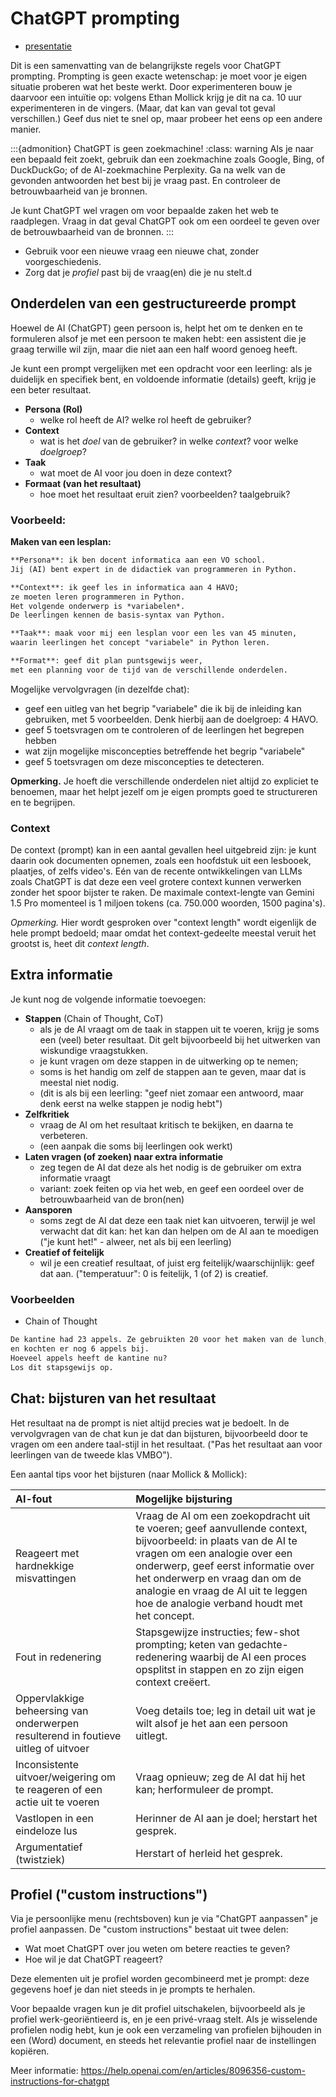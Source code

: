 # ChatGPT prompting

* [presentatie](https://docs.google.com/presentation/d/1IOA1N8DRYeyUONZHTiVhqAdEIfJHPmXPmkNeQYRCnns/edit?usp=sharing)

Dit is een samenvatting van de belangrijkste regels voor ChatGPT prompting.
Prompting is geen exacte wetenschap: je moet voor je eigen situatie proberen wat het beste werkt.
Door experimenteren bouw je daarvoor een intuïtie op: volgens Ethan Mollick krijg je dit na ca. 10 uur experimenteren in de vingers.
(Maar, dat kan van geval tot geval verschillen.) Geef dus niet te snel op, maar probeer het eens op een andere manier.

:::{admonition} ChatGPT is geen zoekmachine!
:class: warning
Als je naar een bepaald feit zoekt, gebruik dan een zoekmachine zoals Google, Bing, of DuckDuckGo; of de AI-zoekmachine Perplexity. Ga na welk van de gevonden antwoorden het best bij je vraag past. En controleer de betrouwbaarheid van je bronnen.

Je kunt ChatGPT wel vragen om voor bepaalde zaken het web te raadplegen. Vraag in dat geval ChatGPT ook om een oordeel te geven over de betrouwbaarheid van de bronnen.
:::

* Gebruik voor een nieuwe vraag een nieuwe chat, zonder voorgeschiedenis.
* Zorg dat je *profiel* past bij de vraag(en) die je nu stelt.d

## Onderdelen van een gestructureerde prompt

Hoewel de AI (ChatGPT) geen persoon is, helpt het om te denken en te formuleren alsof je met een persoon te maken hebt: een assistent die je graag terwille wil zijn, maar die niet aan een half woord genoeg heeft.

Je kunt een prompt vergelijken met een opdracht voor een leerling: als je duidelijk en specifiek bent, en voldoende informatie (details) geeft, krijg je een beter resultaat.

- **Persona (Rol)**
    - welke rol heeft de AI? welke rol heeft de gebruiker?
- **Context**
    - wat is het *doel* van de gebruiker? in welke *context*? voor welke *doelgroep*?
- **Taak**
    - wat moet de AI voor jou doen in deze context?
- **Formaat (van het resultaat)**
    - hoe moet het resultaat eruit zien? voorbeelden? taalgebruik?

### Voorbeeld:

**Maken van een lesplan:**

```markdown
**Persona**: ik ben docent informatica aan een VO school. 
Jij (AI) bent expert in de didactiek van programmeren in Python.

**Context**: ik geef les in informatica aan 4 HAVO; 
ze moeten leren programmeren in Python. 
Het volgende onderwerp is *variabelen*. 
De leerlingen kennen de basis-syntax van Python.  

**Taak**: maak voor mij een lesplan voor een les van 45 minuten, 
waarin leerlingen het concept "variabele" in Python leren.

**Format**: geef dit plan puntsgewijs weer, 
met een planning voor de tijd van de verschillende onderdelen.
```

Mogelijke vervolgvragen (in dezelfde chat):

- geef een uitleg van het begrip "variabele" die ik bij de inleiding kan gebruiken, met 5 voorbeelden. Denk hierbij aan de doelgroep: 4 HAVO.
- geef 5 toetsvragen om te controleren of de leerlingen het begrepen hebben
- wat zijn mogelijke misconcepties betreffende het begrip "variabele"
- geef 5 toetsvragen om deze misconcepties te detecteren.


**Opmerking.** Je hoeft die verschillende onderdelen niet altijd zo expliciet te benoemen, maar het helpt jezelf om je eigen prompts goed te structureren en te begrijpen.

### Context

De context (prompt) kan in een aantal gevallen heel uitgebreid zijn: je kunt daarin ook documenten opnemen, zoals een hoofdstuk uit een lesbooek, plaatjes, of zelfs video's.
Eén van de recente ontwikkelingen van LLMs zoals ChatGPT is dat deze een veel grotere context kunnen verwerken zonder het spoor bijster te raken. De maximale context-lengte van Gemini 1.5 Pro momenteel is 1 miljoen tokens (ca. 750.000 woorden, 1500 pagina's).

*Opmerking.* Hier wordt gesproken over "context length" wordt eigenlijk de hele prompt bedoeld; maar omdat het context-gedeelte meestal veruit het grootst is, heet dit *context length*.

## Extra informatie

Je kunt nog de volgende informatie toevoegen:

* **Stappen** (Chain of Thought, CoT)
    - als je de AI vraagt om de taak in stappen uit te voeren, krijg je soms een (veel) beter resultaat. Dit gelt bijvoorbeeld bij het uitwerken van wiskundige vraagstukken.
    - je kunt vragen om deze stappen in de uitwerking op te nemen;
    - soms is het handig om zelf de stappen aan te geven, maar dat is meestal niet nodig.
    - (dit is als bij een leerling: "geef niet zomaar een antwoord, maar denk eerst na welke stappen je nodig hebt")
* **Zelfkritiek**
    - vraag de AI om het resultaat kritisch te bekijken, en daarna te verbeteren.
    - (een aanpak die soms bij leerlingen ook werkt)
* **Laten vragen (of zoeken) naar extra informatie**
    - zeg tegen de AI dat deze als het nodig is de gebruiker om extra informatie vraagt
    - variant: zoek feiten op via het web, en geef een oordeel over de betrouwbaarheid van de bron(nen)
* **Aansporen**
    - soms zegt de AI dat deze een taak niet kan uitvoeren, terwijl je wel verwacht dat dit kan: het kan dan helpen om de AI aan te moedigen ("je kunt het!" - alweer, net als bij een leerling)
* **Creatief of feitelijk**
    - wil je een creatief resultaat, of juist erg feitelijk/waarschijnlijk: geef dat aan. ("temperatuur": 0 is feitelijk, 1 (of 2) is creatief.
 
### Voorbeelden

* Chain of Thought

```markdown
De kantine had 23 appels. Ze gebruikten 20 voor het maken van de lunch, 
en kochten er nog 6 appels bij. 
Hoeveel appels heeft de kantine nu? 
Los dit stapsgewijs op.
```

## Chat: bijsturen van het resultaat

Het resultaat na de prompt is niet altijd precies wat je bedoelt. In de vervolgvragen van de chat kun je dat dan bijsturen, bijvoorbeeld door te vragen om een andere taal-stijl in het resultaat. ("Pas het resultaat aan voor leerlingen van de tweede klas VMBO").

Een aantal tips voor het bijsturen (naar Mollick & Mollick):

| AI-fout | Mogelijke bijsturing |
| :---       | :---                             |
| Reageert met hardnekkige misvattingen  | Vraag de AI om een zoekopdracht uit te voeren; geef aanvullende context, bijvoorbeeld: in plaats van de AI te vragen om een analogie over een onderwerp, geef eerst informatie over het onderwerp en vraag dan om de analogie en vraag de AI uit te leggen hoe de analogie verband houdt met het concept. |
| Fout in redenering | Stapsgewijze instructies; few-shot prompting; keten van gedachte-redenering waarbij de AI een proces opsplitst in stappen en zo zijn eigen context creëert. |
| Oppervlakkige beheersing van onderwerpen resulterend in foutieve uitleg of uitvoer | Voeg details toe; leg in detail uit wat je wilt alsof je het aan een persoon uitlegt. | 
| Inconsistente uitvoer/weigering om te reageren of een actie uit te voeren | Vraag opnieuw; zeg de AI dat hij het kan; herformuleer de prompt. |
| Vastlopen in een eindeloze lus | Herinner de AI aan je doel; herstart het gesprek. |
| Argumentatief (twistziek)| Herstart of herleid het gesprek. |


## Profiel ("custom instructions")

Via je persoonlijke menu (rechtsboven) kun je via "ChatGPT aanpassen" je profiel aanpassen. De "custom instructions" bestaat uit twee delen:

* Wat moet ChatGPT over jou weten om betere reacties te geven?
* Hoe wil je dat ChatGPT reageert?

Deze elementen uit je profiel worden gecombineerd met je prompt: deze gegevens hoef je dan niet steeds in je prompts te herhalen.

Voor bepaalde vragen kun je dit profiel uitschakelen, bijvoorbeeld als je profiel werk-georiëntieerd is, en je een privé-vraag stelt. Als je wisselende profielen nodig hebt, kun je ook een verzameling van profielen bijhouden in een (Word) document, en steeds het relevantie profiel naar de instellingen kopiëren.

Meer informatie: https://help.openai.com/en/articles/8096356-custom-instructions-for-chatgpt